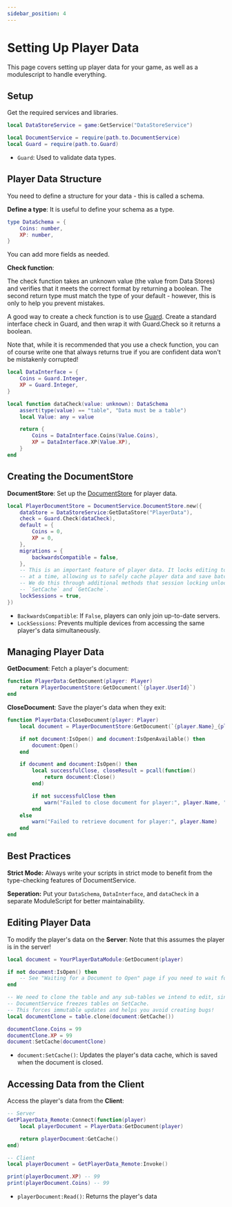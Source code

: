 ```yaml
---
sidebar_position: 4
---
```

 
# Setting Up Player Data

This page covers setting up player data for your game, as well as a modulescript to handle everything.

## Setup

Get the required services and libraries.
```lua
local DataStoreService = game:GetService("DataStoreService")

local DocumentService = require(path.to.DocumentService)
local Guard = require(path.to.Guard)
```
- `Guard`: Used to validate data types.

## Player Data Structure

You need to define a structure for your data - this is called a schema.

**Define a type**:
It is useful to define your schema as a type.
```lua
type DataSchema = {
	Coins: number,
	XP: number,
}
```
You can add more fields as needed.

**Check function**:

The check function takes an unknown value (the value from Data Stores) and
verifies that it meets the correct format by returning a boolean. The second return type must match the
type of your default - however, this is only to help you prevent mistakes.

A good way to create a check function is to use [Guard](https://util.redblox.dev/guard.html). Create a standard interface check in Guard, and then wrap it with Guard.Check so it returns a boolean.

Note that, while it is recommended that you use a check function, you can of course write one
that always returns true if you are confident data won't be mistakenly corrupted!

```lua
local DataInterface = {
	Coins = Guard.Integer,
	XP = Guard.Integer,
}

local function dataCheck(value: unknown): DataSchema
	assert(type(value) == "table", "Data must be a table")
	local Value: any = value

	return {
		Coins = DataInterface.Coins(Value.Coins),
		XP = DataInterface.XP(Value.XP),
	}
end
```

## Creating the DocumentStore

**DocumentStore**:
Set up the [DocumentStore](https://anthony0br.github.io/DocumentService/api/DocumentStore/) for player data.
```lua
local PlayerDocumentStore = DocumentService.DocumentStore.new({
	dataStore = DataStoreService:GetDataStore("PlayerData"),
	check = Guard.Check(dataCheck),
	default = {
		Coins = 0,
		XP = 0,
	},
	migrations = {
		backwardsCompatible = false, 
	},
	-- This is an important feature of player data. It locks editing to one server
	-- at a time, allowing us to safely cache player data and save batches of updates.
	-- We do this through additional methods that session locking unlocks, such as
	-- `SetCache` and `GetCache`.
	lockSessions = true,
})
```
- `BackwardsCompatible`: If `False`, players can only join up-to-date servers.
- `LockSessions`: Prevents multiple devices from accessing the same player's data simultaneously.

## Managing Player Data

**GetDocument**:
Fetch a player's document:
```lua
function PlayerData:GetDocument(player: Player)
	return PlayerDocumentStore:GetDocument(`{player.UserId}`)
end
```

**CloseDocument**:
Save the player's data when they exit:
```lua
function PlayerData:CloseDocument(player: Player)
	local document = PlayerDocumentStore:GetDocument(`{player.Name}_{player.UserId}`)

	if not document:IsOpen() and document:IsOpenAvailable() then
		document:Open()
	end

	if document and document:IsOpen() then
		local successfulClose, closeResult = pcall(function()
			return document:Close()
		end)

		if not successfulClose then
			warn("Failed to close document for player:", player.Name, "Error:", closeResult)
		end
	else
		warn("Failed to retrieve document for player:", player.Name)
	end
end
```

## Best Practices

**Strict Mode:** Always write your scripts in strict mode to benefit from the type-checking features of DocumentService.

**Seperation:** Put your `DataSchema`, `DataInterface`, and `dataCheck` in a separate ModuleScript for better maintainability.

## Editing Player Data

To modify the player's data on the **Server**:
Note that this assumes the player is in the server!
```lua
local document = YourPlayerDataModule:GetDocument(player)

if not document:IsOpen() then
	-- See "Waiting for a Document to Open" page if you need to wait for the document to be open
end

-- We need to clone the table and any sub-tables we intend to edit, since
-- DocumentService freezes tables on SetCache.
-- This forces immutable updates and helps you avoid creating bugs!
local documentClone = table.clone(document:GetCache())

documentClone.Coins = 99
documentClone.XP = 99
document:SetCache(documentClone)
```
- `document:SetCache()`: Updates the player's data cache, which is saved when the document is closed.

## Accessing Data from the Client

Access the player's data from the **Client**:
```lua
-- Server
GetPlayerData_Remote:Connect(function(player)
	local playerDocument = PlayerData:GetDocument(player)

	return playerDocument:GetCache()
end)

-- Client
local playerDocument = GetPlayerData_Remote:Invoke()

print(playerDocument.XP) -- 99
print(playerDocument.Coins) -- 99
```
- `playerDocument:Read()`: Returns the player's data